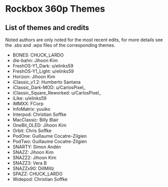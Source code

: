 # Rockbox 360p Themes

## List of themes and credits
Noted authors are only noted for the most recent edits, for more details see the .sbs and .wps files of the corresponding themes.

- BONES: CHUCK\_LARDO
- die-bahn: Jihoon Kim
- FreshOS-Y1\_Dark: u/elinks59
- FreshOS-Y1\_Light: u/elinks59
- Horizon: Jihoon Kim
- iClassic\_v1.2: Humberto Santana
- iClassic\_Dark-MOD: u/CarlosPixel\_
- iClassic\_Square\_Reworked: u/CarlosPixel\_
- iLike: u/elinks59
- iMMXX: FCorp
- InfoMatrix: yuuiko
- Interpod: Christian Soffke
- MacClassic: Billy Blair
- OneBit\_OLED: Jihoon Kim
- Orbit: Chris Soffke
- PodOne: Guillaume Cocatre-Zilgien
- PodTwo: Guillaume Cocatre-Zilgien
- SNARTY: Simon Andén
- SNAZZ: Jihoon Kim
- SNAZZ2: Jihoon Kim
- SNAZZ3: Vera B
- SNAZZx90: DillMillz
- SPAZZ: CHUCK\_LARDO
- Widepod: Christian Soffke
